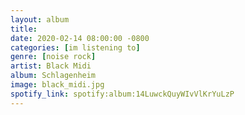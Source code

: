 ```yaml
---
layout: album
title:
date: 2020-02-14 08:00:00 -0800
categories: [im listening to]
genre: [noise rock]
artist: Black Midi
album: Schlagenheim
image: black_midi.jpg
spotify_link: spotify:album:14LuwckQuyWIvVlKrYuLzP
---
```

